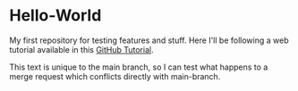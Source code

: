# Hello-World
My first repository for testing features and stuff.
Here I'll be following a web tutorial available in this [GitHub Tutorial](https://docs.github.com/en/get-started/quickstart/hello-world).

This text is unique to the main branch, so I can test what happens to a merge request which conflicts directly with main-branch.
